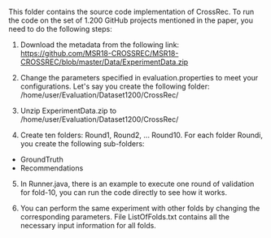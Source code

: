 This folder contains the source code implementation of CrossRec. To run the code on the set of 1.200 GitHub projects mentioned in the paper, you need to do the following steps: 

1. Download the metadata from the following link: https://github.com/MSR18-CROSSREC/MSR18-CROSSREC/blob/master/Data/ExperimentData.zip

2. Change the parameters specified in evaluation.properties to meet your configurations. Let's say you create the following folder: /home/user/Evaluation/Dataset1200/CrossRec/

3. Unzip ExperimentData.zip to /home/user/Evaluation/Dataset1200/CrossRec/

4. Create ten folders: Round1, Round2, ... Round10. For each folder Roundi, you create the following sub-folders:

  - GroundTruth
  - Recommendations

5. In Runner.java, there is an example to execute one round of validation for fold-10, you can run the code directly to see how it works.

6. You can perform the same experiment with other folds by changing the corresponding parameters. File ListOfFolds.txt contains all the necessary input information for all folds.




